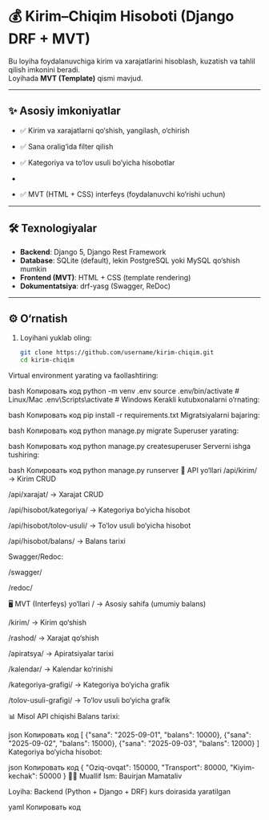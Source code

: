 # 💰 Kirim–Chiqim Hisoboti (Django DRF + MVT)

Bu loyiha foydalanuvchiga kirim va xarajatlarini hisoblash, kuzatish va tahlil qilish imkonini beradi.  
Loyihada   **MVT (Template)** qismi mavjud.

---

## ✨ Asosiy imkoniyatlar

- ✅ Kirim va xarajatlarni qo‘shish, yangilash, o‘chirish
- ✅ Sana oralig‘ida filter qilish
- ✅ Kategoriya va to‘lov usuli bo‘yicha hisobotlar

- 
- ✅ MVT (HTML + CSS) interfeys (foydalanuvchi ko‘rishi uchun)

---

## 🛠 Texnologiyalar

- **Backend**: Django 5, Django Rest Framework  
- **Database**: SQLite (default), lekin PostgreSQL yoki MySQL qo‘shish mumkin  
- **Frontend (MVT)**: HTML + CSS (template rendering)  
- **Dokumentatsiya**: drf-yasg (Swagger, ReDoc)  

---

## ⚙️ O‘rnatish

1. Loyihani yuklab oling:
   ```bash
   git clone https://github.com/username/kirim-chiqim.git
   cd kirim-chiqim
Virtual environment yarating va faollashtiring:

bash
Копировать код
python -m venv .env
source .env/bin/activate   # Linux/Mac
.env\Scripts\activate      # Windows
Kerakli kutubxonalarni o‘rnating:

bash
Копировать код
pip install -r requirements.txt
Migratsiyalarni bajaring:

bash
Копировать код
python manage.py migrate
Superuser yarating:

bash
Копировать код
python manage.py createsuperuser
Serverni ishga tushiring:

bash
Копировать код
python manage.py runserver
🔗 API yo‘llari
/api/kirim/ → Kirim CRUD

/api/xarajat/ → Xarajat CRUD

/api/hisobot/kategoriya/ → Kategoriya bo‘yicha hisobot

/api/hisobot/tolov-usuli/ → To‘lov usuli bo‘yicha hisobot

/api/hisobot/balans/ → Balans tarixi

Swagger/Redoc:

/swagger/

/redoc/

🖥 MVT (Interfeys) yo‘llari
/ → Asosiy sahifa (umumiy balans)

/kirim/ → Kirim qo‘shish

/rashod/ → Xarajat qo‘shish

/apiratsya/ → Apiratsiyalar tarixi

/kalendar/ → Kalendar ko‘rinishi

/kategoriya-grafigi/ → Kategoriya bo‘yicha grafik

/tolov-usuli-grafigi/ → To‘lov usuli bo‘yicha grafik

📊 Misol API chiqishi
Balans tarixi:

json
Копировать код
[
  {"sana": "2025-09-01", "balans": 10000},
  {"sana": "2025-09-02", "balans": 15000},
  {"sana": "2025-09-03", "balans": 12000}
]
Kategoriya bo‘yicha hisobot:

json
Копировать код
{
  "Oziq-ovqat": 150000,
  "Transport": 80000,
  "Kiyim-kechak": 50000
}
👨‍💻 Muallif
Ism: Bauirjan Mamataliv

Loyiha: Backend (Python + Django + DRF) kurs doirasida yaratilgan

yaml
Копировать код

